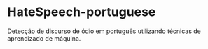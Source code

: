 # HateSpeech-portuguese
Detecção de discurso de ódio em português utilizando técnicas de aprendizado de máquina.


